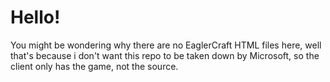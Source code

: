 # Hello!
You might be wondering why there are no EaglerCraft HTML files here, well that's because i don't want this repo to be taken down by Microsoft, so the client only has the game, not the source.
